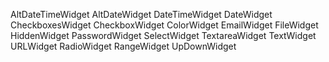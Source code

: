 AltDateTimeWidget
AltDateWidget
DateTimeWidget
DateWidget
CheckboxesWidget
CheckboxWidget
ColorWidget
EmailWidget
FileWidget
HiddenWidget
PasswordWidget
SelectWidget
TextareaWidget
TextWidget
URLWidget
RadioWidget
RangeWidget
UpDownWidget
